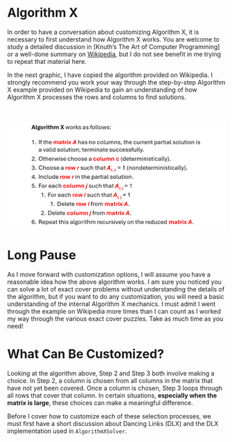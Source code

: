 # Algorithm X

In order to have a conversation about customizing Algorithm X, it is necessary to first understand how Algorithm X works. You are welcome to study a detailed discussion in [Knuth’s The Art of Computer Programming] or a well-done summary on [Wikipedia]( https://en.wikipedia.org/wiki/Knuth%27s_Algorithm_X), but I do not see benefit in me trying to repeat that material here.

In the next graphic, I have copied the algorithm provided on Wikipedia. I strongly recommend you work your way through the step-by-step Algorithm X example provided on Wikipedia to gain an understanding of how Algorithm X processes the rows and columns to find solutions. 

<BR><BR>
![Algorithm X](AlgorithmX.png)
<BR>

# Long Pause

As I move forward with customization options, I will assume you have a reasonable idea how the above algorithm works. I am sure you noticed you can solve a lot of exact cover problems without understanding the details of the algorithm, but if you want to do any customization, you will need a basic understanding of the internal Algorithm X mechanics. I must admit I went through the example on Wikipedia more times than I can count as I worked my way through the various exact cover puzzles. Take as much time as you need!

# What Can Be Customized?

Looking at the algorithm above, Step 2 and Step 3 both involve making a choice. In Step 2, a column is chosen from all columns in the matrix that have not yet been covered. Once a column is chosen, Step 3 loops through all rows that cover that column. In certain situations, __especially when the matrix is large__, these choices can make a meaningful difference.

Before I cover how to customize each of these selection processes, we must first have a short discussion about Dancing Links (DLX) and the DLX implementation used in `AlgorithmXSolver`.
